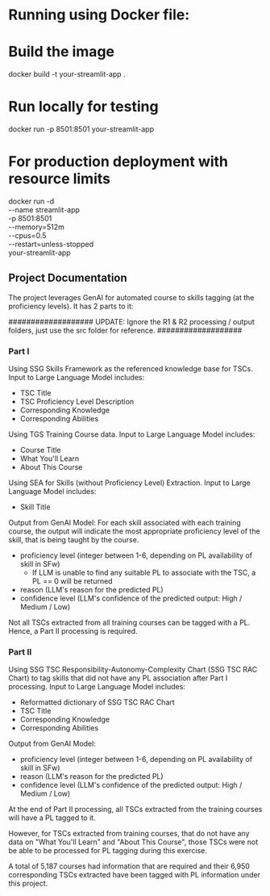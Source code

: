 # Running using Docker file:
# Build the image
docker build -t your-streamlit-app .

# Run locally for testing
docker run -p 8501:8501 your-streamlit-app

# For production deployment with resource limits
docker run -d \
  --name streamlit-app \
  -p 8501:8501 \
  --memory=512m \
  --cpus=0.5 \
  --restart=unless-stopped \
  your-streamlit-app


## Project Documentation
The project leverages GenAI for automated course to skills tagging (at the proficiency levels). It has 2 parts to it:


###################
UPDATE: Ignore the R1 & R2 processing / output folders, just use the src folder for reference.
###################

### Part I
Using SSG Skills Framework as the referenced knowledge base for TSCs.
Input to Large Language Model includes:
- TSC Title
- TSC Proficiency Level Description
- Corresponding Knowledge
- Corresponding Abilities

Using TGS Training Course data.
Input to Large Language Model includes:
- Course Title
- What You'll Learn
- About This Course

Using SEA for Skills (without Proficiency Level) Extraction.
Input to Large Language Model includes:
- Skill Title

Output from GenAI Model:
For each skill associated with each training course, the output will indicate the most appropriate proficiency level of the skill, that is being taught by the course.
- proficiency level (integer between 1-6, depending on PL availability of skill in SFw)
    - If LLM is unable to find any suitable PL to associate with the TSC, a PL == 0 will be returned
- reason (LLM's reason for the predicted PL)
- confidence level (LLM's confidence of the predicted output: High / Medium / Low)

Not all TSCs extracted from all training courses can be tagged with a PL. Hence, a Part II processing is required.

### Part II
Using SSG TSC Responsibility-Autonomy-Complexity Chart (SSG TSC RAC Chart) to tag skills that did not have any PL association after Part I processing.
Input to Large Language Model includes:
- Reformatted dictionary of SSG TSC RAC Chart
- TSC Title
- Corresponding Knowledge
- Corresponding Abilities

Output from GenAI Model:
- proficiency level (integer between 1-6, depending on PL availability of skill in SFw)
- reason (LLM's reason for the predicted PL)
- confidence level (LLM's confidence of the predicted output: High / Medium / Low)

At the end of Part II processing, all TSCs extracted from the training courses will have a PL tagged to it.

However, for TSCs extracted from training courses, that do not have any data on "What You'll Learn" and "About This Course", those TSCs were not be able to be processed for PL tagging during this exercise.

A total of 5,187 courses had information that are required and their 6,950 corresponding TSCs extracted have been tagged with PL information under this project.
